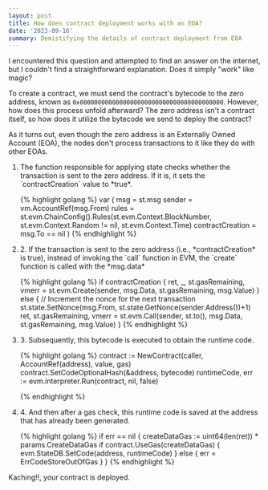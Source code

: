 ```yaml
---
layout: post
title: How does contract deployment works with an EOA?
date: '2023-09-16'
summary: Demistifying the details of contract deployment from EOA
---
```


I encountered this question and attempted to find an answer on the internet, but I couldn't find a straightforward explanation. Does it simply "work" like magic?

To create a contract, we must send the contract's bytecode to the zero address, known as `0x0000000000000000000000000000000000000000`. However, how does this process unfold afterward? The zero address isn't a contract itself, so how does it utilize the bytecode we send to deploy the contract?

As it turns out, even though the zero address is an Externally Owned Account (EOA), the nodes don't process transactions to it like they do with other EOAs.

<ol>
<li> The function responsible for applying state checks whether the transaction is sent to the zero address. If it is, it sets the `contractCreation` value to *true*.

{% highlight golang %}
var (
		msg              = st.msg
		sender           = vm.AccountRef(msg.From)
		rules            = st.evm.ChainConfig().Rules(st.evm.Context.BlockNumber, st.evm.Context.Random != nil, st.evm.Context.Time)
		contractCreation = msg.To == nil
	)
{% endhighlight %}
</li>
<li>
2. If the transaction is sent to the zero address (i.e., *contractCreation* is true), instead of invoking the `call` function in EVM, the `create` function is called with the *msg.data*

{% highlight golang %}
	if contractCreation {
		ret, _, st.gasRemaining, vmerr = st.evm.Create(sender, msg.Data, st.gasRemaining, msg.Value)
	} else {
		// Increment the nonce for the next transaction
		st.state.SetNonce(msg.From, st.state.GetNonce(sender.Address())+1)
		ret, st.gasRemaining, vmerr = st.evm.Call(sender, st.to(), msg.Data, st.gasRemaining, msg.Value)
	}
{% endhighlight %}
</li>
<li>
3. Subsequently, this bytecode is executed to obtain the runtime code.

{% highlight golang %}
contract := NewContract(caller, AccountRef(address), value, gas)
contract.SetCodeOptionalHash(&address, bytecode)
runtimeCode, err := evm.interpreter.Run(contract, nil, false)

{% endhighlight %}
</li>
<li>
4. And then after a gas check, this runtime code is saved at the address that has already been generated.

{% highlight golang %}
if err == nil {
		createDataGas := uint64(len(ret)) * params.CreateDataGas
		if contract.UseGas(createDataGas) {
			evm.StateDB.SetCode(address, runtimeCode)
		} else {
			err = ErrCodeStoreOutOfGas
		}
	}
{% endhighlight %}
</li>
</ol>

Kaching!!, your contract is deployed.



